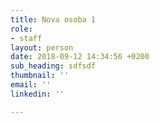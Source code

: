 ```yaml
---
title: Nova osoba 1
role:
- staff
layout: person
date: 2018-09-12 14:34:56 +0200
sub_heading: sdfsdf
thumbnail: ''
email: ''
linkedin: ''

---
```

